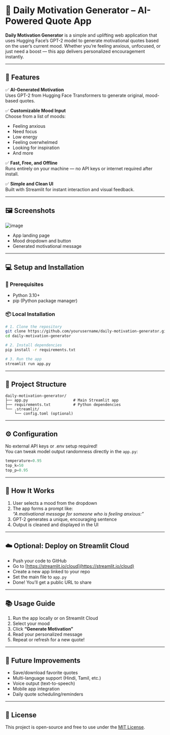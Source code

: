 # 🌟 Daily Motivation Generator – AI-Powered Quote App

**Daily Motivation Generator** is a simple and uplifting web application that uses Hugging Face’s GPT-2 model to generate motivational quotes based on the user’s current mood. Whether you’re feeling anxious, unfocused, or just need a boost — this app delivers personalized encouragement instantly.

---

## 🚀 Features

✅ **AI-Generated Motivation**  
Uses GPT-2 from Hugging Face Transformers to generate original, mood-based quotes.

✅ **Customizable Mood Input**  
Choose from a list of moods:
- Feeling anxious  
- Need focus  
- Low energy  
- Feeling overwhelmed  
- Looking for inspiration  
- And more

✅ **Fast, Free, and Offline**  
Runs entirely on your machine — no API keys or internet required after install.

✅ **Simple and Clean UI**  
Built with Streamlit for instant interaction and visual feedback.

---

## 🖼️ Screenshots

![image](https://github.com/user-attachments/assets/656b2fc8-74e8-4b62-b312-57e744a59206)

- App landing page  
- Mood dropdown and button  
- Generated motivational message

---

## 💻 Setup and Installation

### 🧰 Prerequisites
- Python 3.10+
- pip (Python package manager)

### 📦 Local Installation

```bash
# 1. Clone the repository
git clone https://github.com/yourusername/daily-motivation-generator.git
cd daily-motivation-generator

# 2. Install dependencies
pip install -r requirements.txt

# 3. Run the app
streamlit run app.py
```

---

## 📁 Project Structure

```
daily-motivation-generator/
├── app.py                    # Main Streamlit app
├── requirements.txt          # Python dependencies
└── .streamlit/
    └── config.toml (optional)
```

---

## ⚙️ Configuration

No external API keys or .env setup required!  
You can tweak model output randomness directly in the `app.py`:

```python
temperature=0.95
top_k=50
top_p=0.95
```

---

## 🧠 How It Works

1. User selects a mood from the dropdown
2. The app forms a prompt like:  
   _“A motivational message for someone who is feeling anxious:”_
3. GPT-2 generates a unique, encouraging sentence
4. Output is cleaned and displayed in the UI

---

## ☁️ Optional: Deploy on Streamlit Cloud

- Push your code to GitHub
- Go to [https://streamlit.io/cloud](https://streamlit.io/cloud)
- Create a new app linked to your repo
- Set the main file to `app.py`
- Done! You’ll get a public URL to share

---

## 📚 Usage Guide

1. Run the app locally or on Streamlit Cloud  
2. Select your mood  
3. Click **“Generate Motivation”**  
4. Read your personalized message  
5. Repeat or refresh for a new quote!

---

## 🔮 Future Improvements

- Save/download favorite quotes  
- Multi-language support (Hindi, Tamil, etc.)  
- Voice output (text-to-speech)  
- Mobile app integration  
- Daily quote scheduling/reminders

---

## 📌 License

This project is open-source and free to use under the [MIT License](LICENSE).
